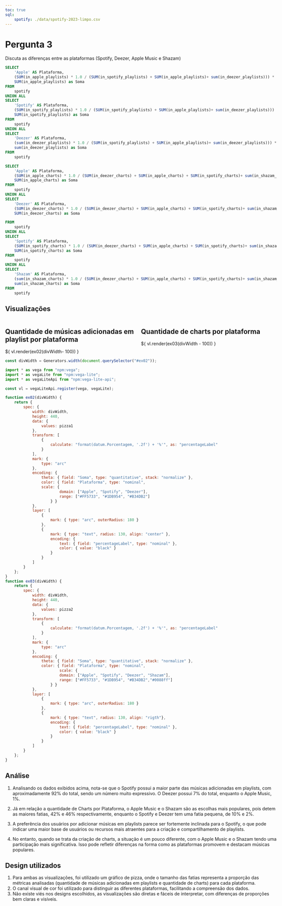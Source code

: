 ```yaml
---
toc: true
sql:
    spotify: ./data/spotify-2023-limpo.csv
---
```


<style>
    body, div, p, li, ol { max-width: none; }
</style>

# Pergunta 3
Discuta as diferenças entre as plataformas (Spotify, Deezer, Apple Music e Shazam)

```sql id = pizza1
SELECT 
    'Apple' AS Plataforma, 
    (SUM(in_apple_playlists) * 1.0 / (SUM(in_spotify_playlists) + SUM(in_apple_playlists)+ sum(in_deezer_playlists))) * 100 AS Porcentagem,
    SUM(in_apple_playlists) as Soma
FROM 
    spotify
UNION ALL
SELECT 
    'Spotify' AS Plataforma, 
    (SUM(in_spotify_playlists) * 1.0 / (SUM(in_spotify_playlists) + SUM(in_apple_playlists)+ sum(in_deezer_playlists))) * 100 AS Porcentagem,
    SUM(in_spotify_playlists) as Soma
FROM 
    spotify
UNION ALL
SELECT 
    'Deezer' AS Plataforma, 
    (sum(in_deezer_playlists) * 1.0 / (SUM(in_spotify_playlists) + SUM(in_apple_playlists)+ sum(in_deezer_playlists))) * 100 AS Porcentagem,
    sum(in_deezer_playlists) as Soma
FROM 
    spotify
```

```sql id = pizza2
SELECT 
    'Apple' AS Plataforma, 
    (SUM(in_apple_charts) * 1.0 / (SUM(in_deezer_charts) + SUM(in_apple_charts) + SUM(in_spotify_charts)+ sum(in_shazam_charts))) * 100 AS Porcentagem,
    SUM(in_apple_charts) as Soma
FROM 
    spotify
UNION ALL
SELECT 
    'Deezer' AS Plataforma, 
    (SUM(in_deezer_charts) * 1.0 / (SUM(in_deezer_charts) + SUM(in_apple_charts) + SUM(in_spotify_charts)+ sum(in_shazam_charts))) * 100 AS Porcentagem,
    SUM(in_deezer_charts) as Soma

FROM 
    spotify
UNION ALL
SELECT 
    'Spotify' AS Plataforma, 
    (SUM(in_spotify_charts) * 1.0 / (SUM(in_deezer_charts) + SUM(in_apple_charts) + SUM(in_spotify_charts)+ sum(in_shazam_charts))) * 100 AS Porcentagem,
    SUM(in_spotify_charts) as Soma
FROM 
    spotify
UNION ALL
SELECT 
    'Shazam' AS Plataforma, 
    (sum(in_shazam_charts) * 1.0 / (SUM(in_deezer_charts) + SUM(in_apple_charts) + SUM(in_spotify_charts)+ sum(in_shazam_charts))) * 100 AS Porcentagem,
    sum(in_shazam_charts) as Soma
FROM 
    spotify
```

## Visualizações

<div class="grid grid-cols-2" style="display: flex;">
    <div id="ex02" class="card" style="flex: 1;">
        <h2>Quantidade de músicas adicionadas em playlist por plataforma</h2>
        <div style="width: 100%; margin-top: 15px;">
            ${ vl.render(ex02(divWidth- 100)) }
        </div>
    </div>
    <div id="ex03" class="card" style="flex: 1;">
        <h2>Quantidade de charts por plataforma</h2>
        <div style="width: 100%; margin-top: 15px;">
            ${ vl.render(ex03(divWidth - 100)) }
        </div>
    </div>
</div>



```js
const divWidth = Generators.width(document.querySelector("#ex02"));

```

```js
import * as vega from "npm:vega";
import * as vegaLite from "npm:vega-lite";
import * as vegaLiteApi from "npm:vega-lite-api";

const vl = vegaLiteApi.register(vega, vegaLite);

function ex02(divWidth) {
    return {
        spec: {
            width: divWidth,
            height: 440,
            data: {
                values: pizza1
            },
            transform: [
                {
                    calculate: "format(datum.Porcentagem, '.2f') + '%'", as: "percentageLabel"
                }
            ],
            mark: {
                type: "arc"
            },
            encoding: {
                theta: { field: "Soma", type: "quantitative", stack: "normalize" },
                color: { field: "Plataforma", type: "nominal", 
                scale: {
                        domain: ["Apple", "Spotify", "Deezer"],
                        range: ["#FF5733", "#1DB954", "#B34DB2"]
                    } }
            },
            layer: [
                {
                    mark: { type: "arc", outerRadius: 180 }
                },
                {
                    mark: { type: "text", radius: 130, align: "center" },
                    encoding: {
                        text: { field: "percentageLabel", type: "nominal" },
                        color: { value: "black" }
                    }
                }
            ]
        }
    };
}
function ex03(divWidth) {
    return {
        spec: {
            width: divWidth,
            height: 440,
            data: {
                values: pizza2
            },
            transform: [
                {
                    calculate: "format(datum.Porcentagem, '.2f') + '%'", as: "percentageLabel"
                }
            ],
            mark: {
                type: "arc"
            },
            encoding: {
                theta: { field: "Soma", type: "quantitative", stack: "normalize" },
                color: { field: "Plataforma", type: "nominal", 
                        scale: {
                        domain: ["Apple", "Spotify", "Deezer", "Shazam"],
                        range: ["#FF5733", "#1DB954", "#B34DB2","#0088ff"]
                    } }
            },
            layer: [
                {
                    mark: { type: "arc", outerRadius: 180 }
                },
                {
                    mark: { type: "text", radius: 130, align: "rigth"},
                    encoding: {
                        text: { field: "percentageLabel", type: "nominal" },
                        color: { value: "black" }
                    }
                }
            ]
        }
    };
}


```


## Análise
1. Analisando os dados exibidos acima, nota-se que o Spotify possui a maior parte das músicas adicionadas em playlists, com aproximadamente 92% do total, sendo um número muito expressivo. O Deezer possui 7% do total, enquanto o Apple Music, 1%.

2. Já em relação a quantidade de Charts por Plataforma, o Apple Music e o Shazam são as escolhas mais populares, pois detem as maiores fatias, 42% e 46% respectivamente, enquanto o Spotify e Deezer tem uma fatia pequena, de 10% e 2%.

3. A preferência dos usuários por adicionar músicas em playlists parece ser fortemente inclinada para o Spotify, o que pode indicar uma maior base de usuários ou recursos mais atraentes para a criação e compartilhamento de playlists.
4. No entanto, quando se trata da criação de charts, a situação é um pouco diferente, com o Apple Music e o Shazam tendo uma participação mais significativa. Isso pode refletir diferenças na forma como as plataformas promovem e destacam músicas populares.

## Design utilizados
1. Para ambas as visualizações, foi utilizado um gráfico de pizza, onde o tamanho das fatias representa a proporção das métricas analisadas (quantidade de músicas adicionadas em playlists e quantidade de charts) para cada plataforma.
2. O canal visual de cor foi utilizado para distinguir as diferentes plataformas, facilitando a compreensão dos dados.
3. Não existe viés nos designs escolhidos, as visualizações são diretas e fáceis de interpretar, com diferenças de proporções bem claras e visíveis.